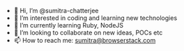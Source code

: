 - 👋 Hi, I’m @sumitra-chatterjee
- 👀 I’m interested in coding and learning new technologies
- 🌱 I’m currently learning Ruby, NodeJS
- 💞️ I’m looking to collaborate on new ideas, POCs etc
- 📫 How to reach me: sumitra@browserstack.com

<!---
sumitra-chatterjee/sumitra-chatterjee is a ✨ special ✨ repository because its `README.md` (this file) appears on your GitHub profile.
You can click the Preview link to take a look at your changes.
--->
